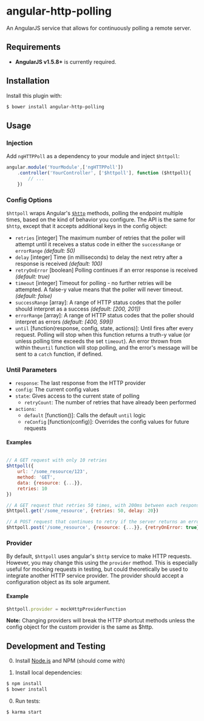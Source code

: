 # angular-http-polling
An AngularJS service that allows for continuously polling a remote server.

## Requirements

* **AngularJS v1.5.8+** is currently required.

## Installation

Install this plugin with:
```bash
$ bower install angular-http-polling
```

## Usage

### Injection

Add `ngHTTPPoll` as a dependency to your module and inject `$httpoll`:

```javascript
angular.module('YourModule',['ngHTTPPoll'])
    .controller('YourController', ['$httpoll'], function ($httpoll){
        // ...
    })
```

### Config Options

`$httpoll` wraps Angular's [`$http`](https://docs.angularjs.org/api/ng/service/$http) methods, polling the endpoint multiple times, based on the kind of behavior you configure. The API is the same for `$http`, except that it accepts additional keys in the config object:

- `retries` [integer] The maximum number of retries that the poller will attempt until it receives a status code in either the `successRange` or `errorRange` _(default: 50)_
- `delay` [integer] Time (in milliseconds) to delay the next retry after a response is received _(default: 100)_
- `retryOnError` [boolean] Polling continues if an error response is received _(default: true)_
- `timeout` [integer] Timeout for polling - no further retries will be attempted. A false-y value means that the poller will never timeout. _(default: false)_
- `successRange` [array]: A range of HTTP status codes that the poller should interpret as a success _(default: [200, 201])_
- `errorRange` [array]: A range of HTTP status codes that the poller should interpret as errors _(default: [400, 599])_
- `until` [function(response, config, state, actions)]: Until fires after every request. Polling will stop when this function returns a truth-y value (or unless polling time exceeds the set `timeout`). An error thrown from within the`until` function will stop polling, and the error's message will be sent to a `catch` function, if defined.

### Until Parameters

- `response`: The last response from the HTTP provider
- `config`: The current config values
- `state`: Gives access to the current state of polling
    - `retryCount`: The number of retries that have already been performed
- `actions`:
    - `default` [function()]: Calls the default `until` logic
    - `reConfig` [function(config)]: Overrides the config values for future requests



#### Examples

```javascript

// A GET request with only 10 retries
$httpoll({
    url: '/some_resource/123',
    method: 'GET',
    data: {resource: {...}},
    retries: 10
})

// A GET request that retries 50 times, with 200ms between each response/request
$httpoll.get('/some_resource', {retries: 50, delay: 20})

// A POST request that continues to retry if the server returns an error
$httpoll.post('/some_resource', {resource: {...}}, {retryOnError: true})
```

### Provider

By default, `$httpoll` uses angular's `$http` service to make HTTP requests. However, you may change this using the `provider` method. This is especially useful for mocking requests in testing, but could theoretically be used to integrate another HTTP service provider. The provider should accept a configuration object as its sole argument.

#### Example

```javascript
$httpoll.provider = mockHttpProviderFunction
```

**Note:** Changing providers will break the HTTP shortcut methods unless the config object for the custom provider is the same as $http.


## Development and Testing

0. Install [Node.js](http://nodejs.org/) and NPM (should come with)

0. Install local dependencies:

 ```bash
 $ npm install
 $ bower install
 ```

0. Run tests:

 ```bash
 $ karma start
 ```